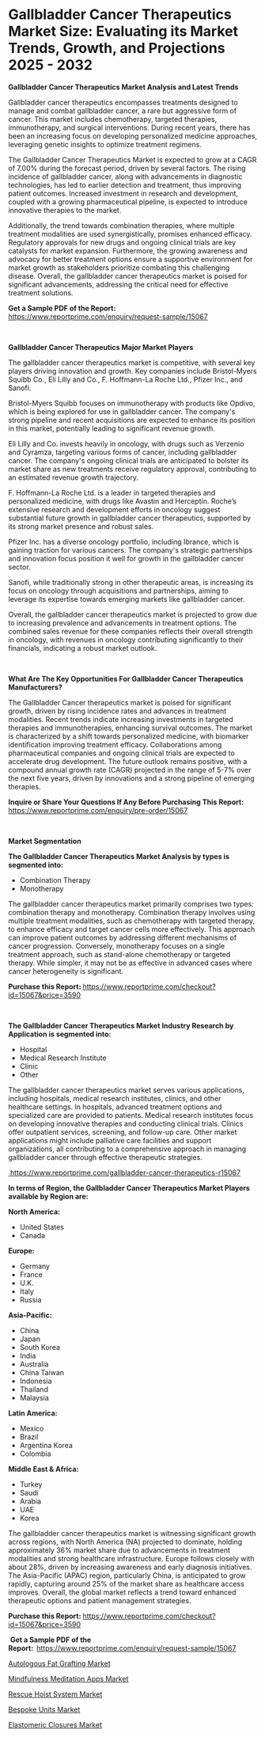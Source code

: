 <p><h1>Gallbladder Cancer Therapeutics Market Size: Evaluating its Market Trends, Growth, and Projections 2025 - 2032</h1></p><p><strong>Gallbladder Cancer Therapeutics Market Analysis and Latest Trends</strong></p>
<p><p>Gallbladder cancer therapeutics encompasses treatments designed to manage and combat gallbladder cancer, a rare but aggressive form of cancer. This market includes chemotherapy, targeted therapies, immunotherapy, and surgical interventions. During recent years, there has been an increasing focus on developing personalized medicine approaches, leveraging genetic insights to optimize treatment regimens. </p><p>The Gallbladder Cancer Therapeutics Market is expected to grow at a CAGR of 7.00% during the forecast period, driven by several factors. The rising incidence of gallbladder cancer, along with advancements in diagnostic technologies, has led to earlier detection and treatment, thus improving patient outcomes. Increased investment in research and development, coupled with a growing pharmaceutical pipeline, is expected to introduce innovative therapies to the market.</p><p>Additionally, the trend towards combination therapies, where multiple treatment modalities are used synergistically, promises enhanced efficacy. Regulatory approvals for new drugs and ongoing clinical trials are key catalysts for market expansion. Furthermore, the growing awareness and advocacy for better treatment options ensure a supportive environment for market growth as stakeholders prioritize combating this challenging disease. Overall, the gallbladder cancer therapeutics market is poised for significant advancements, addressing the critical need for effective treatment solutions.</p></p>
<p><strong>Get a Sample PDF of the Report:&nbsp;</strong> <a href="https://www.reportprime.com/enquiry/request-sample/15067?utm_campaign=1117&utm_medium=2&utm_source=Github&utm_content=ia&utm_term=20032025&utm_id=gallbladder-cancer-therapeutics">https://www.reportprime.com/enquiry/request-sample/15067</a></p>
<p>&nbsp;</p>
<p><strong>Gallbladder Cancer Therapeutics Major Market Players</strong></p>
<p><p>The gallbladder cancer therapeutics market is competitive, with several key players driving innovation and growth. Key companies include Bristol-Myers Squibb Co., Eli Lilly and Co., F. Hoffmann-La Roche Ltd., Pfizer Inc., and Sanofi. </p><p>Bristol-Myers Squibb focuses on immunotherapy with products like Opdivo, which is being explored for use in gallbladder cancer. The company's strong pipeline and recent acquisitions are expected to enhance its position in this market, potentially leading to significant revenue growth.</p><p>Eli Lilly and Co. invests heavily in oncology, with drugs such as Verzenio and Cyramza, targeting various forms of cancer, including gallbladder cancer. The company's ongoing clinical trials are anticipated to bolster its market share as new treatments receive regulatory approval, contributing to an estimated revenue growth trajectory.</p><p>F. Hoffmann-La Roche Ltd. is a leader in targeted therapies and personalized medicine, with drugs like Avastin and Herceptin. Roche’s extensive research and development efforts in oncology suggest substantial future growth in gallbladder cancer therapeutics, supported by its strong market presence and robust sales.</p><p>Pfizer Inc. has a diverse oncology portfolio, including Ibrance, which is gaining traction for various cancers. The company's strategic partnerships and innovation focus position it well for growth in the gallbladder cancer sector.</p><p>Sanofi, while traditionally strong in other therapeutic areas, is increasing its focus on oncology through acquisitions and partnerships, aiming to leverage its expertise towards emerging markets like gallbladder cancer.</p><p>Overall, the gallbladder cancer therapeutics market is projected to grow due to increasing prevalence and advancements in treatment options. The combined sales revenue for these companies reflects their overall strength in oncology, with revenues in oncology contributing significantly to their financials, indicating a robust market outlook.</p></p>
<p>&nbsp;</p>
<p><strong>What Are The Key Opportunities For Gallbladder Cancer Therapeutics Manufacturers?</strong></p>
<p><p>The Gallbladder Cancer therapeutics market is poised for significant growth, driven by rising incidence rates and advances in treatment modalities. Recent trends indicate increasing investments in targeted therapies and immunotherapies, enhancing survival outcomes. The market is characterized by a shift towards personalized medicine, with biomarker identification improving treatment efficacy. Collaborations among pharmaceutical companies and ongoing clinical trials are expected to accelerate drug development. The future outlook remains positive, with a compound annual growth rate (CAGR) projected in the range of 5-7% over the next five years, driven by innovations and a strong pipeline of emerging therapies.</p></p>
<p><strong>Inquire or Share Your Questions If Any Before Purchasing This Report:</strong> <a href="https://www.reportprime.com/enquiry/pre-order/15067?utm_campaign=1117&utm_medium=2&utm_source=Github&utm_content=ia&utm_term=20032025&utm_id=gallbladder-cancer-therapeutics">https://www.reportprime.com/enquiry/pre-order/15067</a></p>
<p>&nbsp;</p>
<p><strong>Market Segmentation</strong></p>
<p><strong>The Gallbladder Cancer Therapeutics Market Analysis by types is segmented into:</strong></p>
<p><ul><li>Combination Therapy</li><li>Monotherapy</li></ul></p>
<p><p>The gallbladder cancer therapeutics market primarily comprises two types: combination therapy and monotherapy. Combination therapy involves using multiple treatment modalities, such as chemotherapy with targeted therapy, to enhance efficacy and target cancer cells more effectively. This approach can improve patient outcomes by addressing different mechanisms of cancer progression. Conversely, monotherapy focuses on a single treatment approach, such as stand-alone chemotherapy or targeted therapy. While simpler, it may not be as effective in advanced cases where cancer heterogeneity is significant.</p></p>
<p><strong>Purchase this Report:&nbsp;</strong><a href="https://www.reportprime.com/checkout?id=15067&price=3590&utm_campaign=1117&utm_medium=2&utm_source=Github&utm_content=ia&utm_term=20032025&utm_id=gallbladder-cancer-therapeutics">https://www.reportprime.com/checkout?id=15067&price=3590</a></p>
<p>&nbsp;</p>
<p><strong>The Gallbladder Cancer Therapeutics Market Industry Research by Application is segmented into:</strong></p>
<p><ul><li>Hospital</li><li>Medical Research Institute</li><li>Clinic</li><li>Other</li></ul></p>
<p><p>The gallbladder cancer therapeutics market serves various applications, including hospitals, medical research institutes, clinics, and other healthcare settings. In hospitals, advanced treatment options and specialized care are provided to patients. Medical research institutes focus on developing innovative therapies and conducting clinical trials. Clinics offer outpatient services, screening, and follow-up care. Other market applications might include palliative care facilities and support organizations, all contributing to a comprehensive approach in managing gallbladder cancer through effective therapeutic strategies.</p></p>
<p><a href="https://www.reportprime.com/gallbladder-cancer-therapeutics-r15067?utm_campaign=1117&utm_medium=2&utm_source=Github&utm_content=ia&utm_term=20032025&utm_id=gallbladder-cancer-therapeutics">&nbsp;https://www.reportprime.com/gallbladder-cancer-therapeutics-r15067</a></p>
<p><strong>In terms of Region, the Gallbladder Cancer Therapeutics Market Players available by Region are:</strong></p>
<p>
    <p> <strong> North America: </strong>
        <ul>
            <li>United States</li>
            <li>Canada</li>
        </ul>
        </p> 
    <p> <strong> Europe: </strong>
        <ul>
            <li>Germany</li>
            <li>France</li>
            <li>U.K.</li>
            <li>Italy</li>
            <li>Russia</li>
        </ul>
        </p> 
    <p> <strong> Asia-Pacific: </strong>
        <ul>
            <li>China</li>
            <li>Japan</li>
            <li>South Korea</li>
            <li>India</li>
            <li>Australia</li>
            <li>China Taiwan</li>
            <li>Indonesia</li>
            <li>Thailand</li>
            <li>Malaysia</li>
        </ul>
        </p> 
    <p> <strong> Latin America: </strong>
        <ul>
            <li>Mexico</li>
            <li>Brazil</li>
            <li>Argentina Korea</li>
            <li>Colombia</li>
        </ul>
        </p> 
    <p> <strong> Middle East & Africa: </strong>
        <ul>
            <li>Turkey</li>
            <li>Saudi</li>
            <li>Arabia</li>
            <li>UAE</li>
            <li>Korea</li>
        </ul>
    </p>
    </p>
<p><p>The gallbladder cancer therapeutics market is witnessing significant growth across regions, with North America (NA) projected to dominate, holding approximately 36% market share due to advancements in treatment modalities and strong healthcare infrastructure. Europe follows closely with about 28%, driven by increasing awareness and early diagnosis initiatives. The Asia-Pacific (APAC) region, particularly China, is anticipated to grow rapidly, capturing around 25% of the market share as healthcare access improves. Overall, the global market reflects a trend toward enhanced therapeutic options and patient management strategies.</p></p>
<p><strong>Purchase this Report: </strong><a href="https://www.reportprime.com/checkout?id=15067&price=3590&utm_campaign=1117&utm_medium=2&utm_source=Github&utm_content=ia&utm_term=20032025&utm_id=gallbladder-cancer-therapeutics">https://www.reportprime.com/checkout?id=15067&price=3590</a></p>
<p>&nbsp;<strong>Get a Sample PDF of the Report:&nbsp;&nbsp;</strong><a href="https://www.reportprime.com/enquiry/request-sample/15067?utm_campaign=1117&utm_medium=2&utm_source=Github&utm_content=ia&utm_term=20032025&utm_id=gallbladder-cancer-therapeutics">https://www.reportprime.com/enquiry/request-sample/15067</a></p>
<p><strong></strong></p>
<p><p><a href="https://github.com/nwogudimouix/Market-Research-Report-List-1/blob/main/autologous-fat-grafting-market.md?utm_campaign=1117&utm_medium=2&utm_source=Github&utm_content=ia&utm_term=20032025&utm_id=gallbladder-cancer-therapeutics">Autologous Fat Grafting Market</a></p><p><a href="https://github.com/okornevonywx/Market-Research-Report-List-1/blob/main/mindfulness-meditation-apps-market.md?utm_campaign=1117&utm_medium=2&utm_source=Github&utm_content=ia&utm_term=20032025&utm_id=gallbladder-cancer-therapeutics">Mindfulness Meditation Apps Market</a></p><p><a href="https://github.com/sukeldrage0g/Market-Research-Report-List-1/blob/main/rescue-hoist-system-market.md?utm_campaign=1117&utm_medium=2&utm_source=Github&utm_content=ia&utm_term=20032025&utm_id=gallbladder-cancer-therapeutics">Rescue Hoist System Market</a></p><p><a href="https://github.com/hervedeidadw/Market-Research-Report-List-1/blob/main/bespoke-units-market.md?utm_campaign=1117&utm_medium=2&utm_source=Github&utm_content=ia&utm_term=20032025&utm_id=gallbladder-cancer-therapeutics">Bespoke Units Market</a></p><p><a href="https://github.com/duzcupetriv/Market-Research-Report-List-1/blob/main/elastomeric-closures-market.md?utm_campaign=1117&utm_medium=2&utm_source=Github&utm_content=ia&utm_term=20032025&utm_id=gallbladder-cancer-therapeutics">Elastomeric Closures Market</a></p></p>